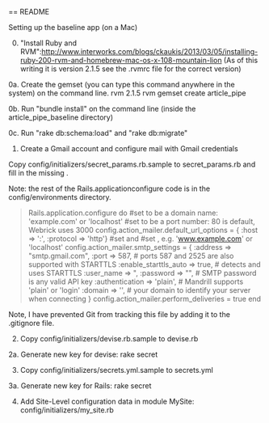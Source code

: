 == README

Setting up the baseline app (on a Mac)

0. "Install Ruby and RVM":http://www.interworks.com/blogs/ckaukis/2013/03/05/installing-ruby-200-rvm-and-homebrew-mac-os-x-108-mountain-lion (As of this writing it is version 2.1.5 see the .rvmrc file for the correct version)

0a. Create the gemset (you can type this command anywhere in the system) on the command line.
rvm 2.1.5
rvm gemset create article_pipe

0b. Run "bundle install" on the command line (inside the article_pipe_baseline directory)

0c. Run "rake db:schema:load" and "rake db:migrate"
   

1. Create a Gmail account and configure mail with Gmail credentials

Copy config/initializers/secret_params.rb.sample to secret_params.rb and fill in the missing <fields>.
 
Note: the rest of the Rails.applicationconfigure code is in the config/environments directory.

>  Rails.application.configure do
>     #set <server> to be a domain name: 'example.com' or 'localhost'
>	 #set <port> to be a port number: 80 is default, Webrick uses 3000
>	 config.action_mailer.default_url_options = { :host => '<server>:<port>', :protocol => 'http'}
>     #set <username> and <password>
>	 #set <my domain>, e.g. 'www.example.com' or 'localhost'
>	 config.action_mailer.smtp_settings = {
>	    :address   => "smtp.gmail.com",
>	    :port      => 587, # ports 587 and 2525 are also supported with STARTTLS
>	    :enable_starttls_auto => true, # detects and uses STARTTLS
>	    :user_name => "<my gmail username>,
>	    :password  => "<my gmail password>", # SMTP password is any valid API key
>	    :authentication => 'plain', # Mandrill supports 'plain' or 'login'
>	    :domain => '<my domain>', # your domain to identify your server when connecting
>	  }
>	 config.action_mailer.perform_deliveries = true
>  end
 
 
Note, I have prevented Git from tracking this file by adding it to the .gitignore file.
  
2. Copy config/initializers/devise.rb.sample to devise.rb

2a. Generate new key for devise: 
  rake secret
   
3. Copy config/initializers/secrets.yml.sample to secrets.yml

3a. Generate new key for Rails: 
  rake secret

4. Add Site-Level configuration data in module MySite: config/initializers/my_site.rb
 
